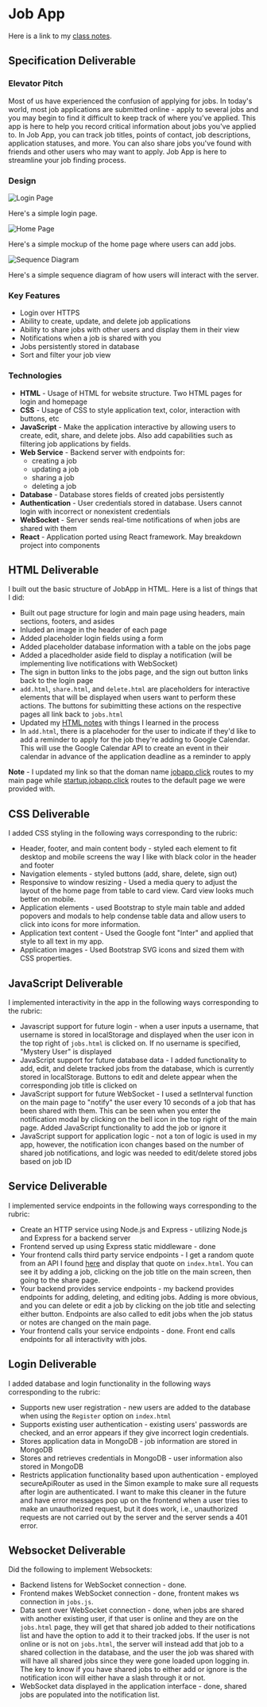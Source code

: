 # Job App

Here is a link to my [class notes](./notes.md).

## Specification Deliverable

### Elevator Pitch

Most of us have experienced the confusion of applying for jobs. In today's world, most job applications are submitted online - apply to several jobs and you may begin to find it difficult to keep track of where you've applied. This app is here to help you record critical information about jobs you've applied to. In Job App, you can track job titles, points of contact, job descriptions, application statuses, and more. You can also share jobs you've found with friends and other users who may want to apply. Job App is here to streamline your job finding process.

### Design

![Login Page](./spec/landing-page.png)

Here's a simple login page.

![Home Page](./spec/home-page.png)

Here's a simple mockup of the home page where users can add jobs.

![Sequence Diagram](./spec/sequence-diagram.png)

Here's a simple sequence diagram of how users will interact with the server.

### Key Features

- Login over HTTPS
- Ability to create, update, and delete job applications
- Ability to share jobs with other users and display them in their view
- Notifications when a job is shared with you
- Jobs persistently stored in database
- Sort and filter your job view

### Technologies

- **HTML** - Usage of HTML for website structure. Two HTML pages for login and homepage
- **CSS** - Usage of CSS to style application text, color, interaction with buttons, etc
- **JavaScript** - Make the application interactive by allowing users to create, edit, share, and delete jobs. Also add capabilities such as filtering job applications by fields.
- **Web Service** - Backend server with endpoints for:
    - creating a job
    - updating a job
    - sharing a job
    - deleting a job
- **Database** - Database stores fields of created jobs persistently
- **Authentication** - User credentials stored in database. Users cannot login with incorrect or nonexistent credentials
- **WebSocket** - Server sends real-time notifications of when jobs are shared with them
- **React** - Application ported using React framework. May breakdown project into components

## HTML Deliverable

I built out the basic structure of JobApp in HTML. Here is a list of things that I did:

- Built out page structure for login and main page using headers, main sections, footers, and asides
- Inluded an image in the header of each page
- Added placeholder login fields using a form
- Added placeholder database information with a table on the jobs page
- Added a placedholder aside field to display a notification (will be implementing live notifications with WebSocket)
- The sign in button links to the jobs page, and the sign out button links back to the login page
- `add.html`, `share.html`, and `delete.html` are placeholders for interactive elements that will be displayed when users want to perform these actions. The buttons for subimitting these actions on the respective pages all link back to `jobs.html`
- Updated my [HTML notes](./notes/html-deliverable.md) with things I learned in the process
- In `add.html`, there is a placehoder for the user to indicate if they'd like to add a reminder to apply for the job they're adding to Google Calendar. This will use the Google Calendar API to create an event in their calendar in advance of the application deadline as a reminder to apply

**Note** - I updated my link so that the doman name [jobapp.click](https://jobapp.click) routes to my main page while [startup.jobapp.click](https://startup.jobapp.click) routes to the default page we were provided with. 

## CSS Deliverable

I added CSS styling in the following ways corresponding to the rubric:
- Header, footer, and main content body - styled each element to fit desktop and mobile screens the way I like with black color in the header and footer
- Navigation elements - styled buttons (add, share, delete, sign out)
- Responsive to window resizing - Used a media query to adjust the layout of the home page from table to card view. Card view looks much better on mobile.
- Application elements - used Bootstrap to style main table and added popovers and modals to help condense table data and allow users to click into icons for more information.
- Application text content - Used the Google font "Inter" and applied that style to all text in my app.
- Application images - Used Bootstrap SVG icons and sized them with CSS properties.

## JavaScript Deliverable

I implemented interactivity in the app in the following ways corresponding to the rubric:
- Javascript support for future login - when a user inputs a username, that username is stored in localStorage and displayed when the user icon in the top right of `jobs.html` is clicked on. If no username is specified, "Mystery User" is displayed
- JavaScript support for future database data - I added functionality to add, edit, and delete tracked jobs from the database, which is currently stored in localStorage. Buttons to edit and delete appear when the corresponding job title is clicked on
- JavaScript support for future WebSocket - I used a setInterval function on the main page to "notify" the user every 10 seconds of a job that has been shared with them. This can be seen when you enter the notification modal by clicking on the bell icon in the top right of the main page. Added JavaScript functionality to add the job or ignore it
- JavaScript support for application logic - not a ton of logic is used in my app, however, the notification icon changes based on the number of shared job notifications, and logic was needed to edit/delete stored jobs based on job ID

## Service Deliverable

I implemented service endpoints in the following ways corresponding to the rubric:
- Create an HTTP service using Node.js and Express - utilizing Node.js and Express for a backend server
- Frontend served up using Express static middleware - done
- Your frontend calls third party service endpoints - I get a random quote from an API I found [here](https://forum.freecodecamp.org/t/free-api-inspirational-quotes-json-with-code-examples/311373) and display that quote on `index.html`. You can see it by adding a job, clicking on the job title on the main screen, then going to the share page.
- Your backend provides service endpoints - my backend provides endpoints for adding, deleting, and editing jobs. Adding is more obvious, and you can delete or edit a job by clicking on the job title and selecting either button. Endpoints are also called to edit jobs when the job status or notes are changed on the main page.
- Your frontend calls your service endpoints - done. Front end calls endpoints for all interactivity with jobs.

## Login Deliverable
I added database and login functionality in the following ways corresponding to the rubric:
- Supports new user registration - new users are added to the database when using the `Register` option on `index.html`
- Supports existing user authentication - existing users' passwords are checked, and an error appears if they give incorrect login credentials.
- Stores application data in MongoDB - job information are stored in MongoDB
- Stores and retrieves credentials in MongoDB - user information also stored in MongoDB
- Restricts application functionality based upon authentication - employed secureApiRouter as used in the Simon example to make sure all requests after login are authenticated. I want to make this cleaner in the future and have error messages pop up on the frontend when a user tries to make an unauthorized request, but it does work, i.e., unauthorized requests are not carried out by the server and the server sends a 401 error. 

## Websocket Deliverable
Did the following to implement Websockets:
- Backend listens for WebSocket connection - done.
- Frontend makes WebSocket connection - done, frontent makes ws connection in `jobs.js`.
- Data sent over WebSocket connection - done, when jobs are shared with another existing user, if that user is online and they are on the `jobs.html` page, they will get that shared job added to their notifications list and have the option to add it to their tracked jobs. If the user is not online or is not on `jobs.html`, the server will instead add that job to a shared collection in the database, and the user the job was shared with will have all shared jobs since they were gone loaded upon logging in. The key to know if you have shared jobs to either add or ignore is the notification icon will either have a slash through it or not.
- WebSocket data displayed in the application interface - done, shared jobs are populated into the notification list.
